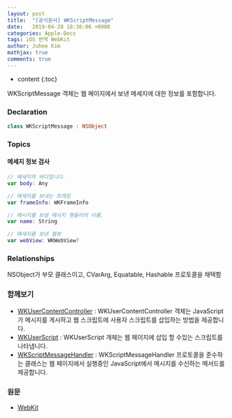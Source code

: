 ```yaml
---
layout: post
title:  "[공식문서] WKScriptMessage"
date:   2019-04-28 18:36:06 +0900
categories: Apple-Docs
tags: iOS 번역 WebKit
author: Juhee Kim
mathjax: true
comments: true
---
```


* content
{:toc}

WKScriptMessage 객체는 웹 페이지에서 보낸 메세지에 대한 정보를 포함합니다.

### Declaration
```swift
class WKScriptMessage : NSObject
```

### Topics
#### 메세지 정보 검사
```swift
// 메세지의 바디입니다.
var body: Any

// 메세지를 보내는 프레임
var frameInfo: WKFrameInfo

// 메시지를 보낼 메시지 핸들러의 이름.
var name: String

// 메세지를 보낸 웹뷰
var webView: WKWebView?
```

### Relationships
NSObject가 부모 클래스이고, CVarArg, Equatable, Hashable 프로토콜을 채택함

### 함께보기
* [WKUserContentController](https://developer.apple.com/documentation/webkit/wkusercontentcontroller) : WKUserContentController 객체는 JavaScript가 메시지를 게시하고 웹 스크립트에 사용자 스크립트를 삽입하는 방법을 제공합니다.
* [WKUserScript](https://developer.apple.com/documentation/webkit/wkuserscript) : WKUserScript 개체는 웹 페이지에 삽입 할 수있는 스크립트를 나타냅니다.
* [WKScriptMessageHandler](https://developer.apple.com/documentation/webkit/wkscriptmessagehandler) : WKScriptMessageHandler 프로토콜을 준수하는 클래스는 웹 페이지에서 실행중인 JavaScript에서 메시지를 수신하는 메서드를 제공합니다.

### 원문
 * [WebKit](https://developer.apple.com/documentation/webkit)
